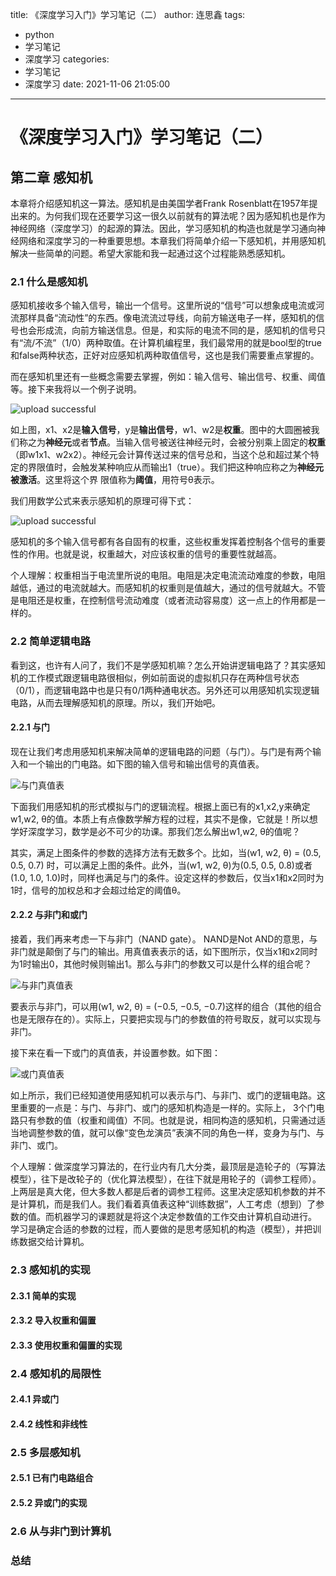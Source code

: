 title: 《深度学习入门》学习笔记（二）
author: 连思鑫
tags:
  - python
  - 学习笔记
  - 深度学习
categories:
  - 学习笔记
  - 深度学习
date: 2021-11-06 21:05:00
---
# 《深度学习入门》学习笔记（二）

## 第二章 感知机
本章将介绍感知机这一算法。感知机是由美国学者Frank Rosenblatt在1957年提出来的。为何我们现在还要学习这一很久以前就有的算法呢？因为感知机也是作为神经网络（深度学习）的起源的算法。因此，学习感知机的构造也就是学习通向神经网络和深度学习的一种重要思想。本章我们将简单介绍一下感知机，并用感知机解决一些简单的问题。希望大家能和我一起通过这个过程能熟悉感知机。

### 2.1 什么是感知机
感知机接收多个输入信号，输出一个信号。这里所说的“信号”可以想象成电流或河流那样具备“流动性”的东西。像电流流过导线，向前方输送电子一样，感知机的信号也会形成流，向前方输送信息。但是，和实际的电流不同的是，感知机的信号只有“流/不流”（1/0）两种取值。在计算机编程里，我们最常用的就是bool型的true和false两种状态，正好对应感知机两种取值信号，这也是我们需要重点掌握的。

而在感知机里还有一些概念需要去掌握，例如：输入信号、输出信号、权重、阈值等。接下来我将以一个例子说明。

![upload successful](/images/2021-11-7-001.png)

如上图，x1、x2是**输入信号**，y是**输出信号**，w1、w2是**权重**。图中的大圆圈被我们称之为**神经元**或者**节点**。当输入信号被送往神经元时，会被分别乘上固定的**权重**（即w1x1、w2x2）。神经元会计算传送过来的信号总和，当这个总和超过某个特定的界限值时，会触发某种响应从而输出1（true）。我们把这种响应称之为**神经元被激活**。这里将这个界
限值称为**阈值**，用符号θ表示。

我们用数学公式来表示感知机的原理可得下式：

![upload successful](/images/2021-11-7-002.png)

感知机的多个输入信号都有各自固有的权重，这些权重发挥着控制各个信号的重要性的作用。也就是说，权重越大，对应该权重的信号的重要性就越高。

个人理解：权重相当于电流里所说的电阻。电阻是决定电流流动难度的参数，电阻越低，通过的电流就越大。而感知机的权重则是值越大，通过的信号就越大。不管是电阻还是权重，在控制信号流动难度（或者流动容易度）这一点上的作用都是一样的。

### 2.2 简单逻辑电路
看到这，也许有人问了，我们不是学感知机嘛？怎么开始讲逻辑电路了？其实感知机的工作模式跟逻辑电路很相似，例如前面说的虚拟机只存在两种信号状态（0/1），而逻辑电路中也是只有0/1两种通电状态。另外还可以用感知机实现逻辑电路，从而去理解感知机的原理。所以，我们开始吧。

#### 2.2.1 与门
现在让我们考虑用感知机来解决简单的逻辑电路的问题（与门）。与门是有两个输入和一个输出的门电路。如下图的输入信号和输出信号的真值表。

![与门真值表](/images/2021-11-7-003.png)

下面我们用感知机的形式模拟与门的逻辑流程。根据上面已有的x1,x2,y来确定w1,w2, θ的值。本质上有点像数学解方程的过程，其实不是像，它就是！所以想学好深度学习，数学是必不可少的功课。那我们怎么解出w1,w2, θ的值呢？

其实，满足上图条件的参数的选择方法有无数多个。比如，当(w1, w2, θ) = (0.5, 0.5, 0.7) 时，可以满足上图的条件。此外，当(w1, w2, θ)为(0.5, 0.5, 0.8)或者(1.0, 1.0, 1.0)时，同样也满足与门的条件。设定这样的参数后，仅当x1和x2同时为1时，信号的加权总和才会超过给定的阈值θ。


#### 2.2.2 与非门和或门
接着，我们再来考虑一下与非门（NAND gate）。 NAND是Not AND的意思，与非门就是颠倒了与门的输出。用真值表表示的话，如下图所示，仅当x1和x2同时为1时输出0，其他时候则输出1。那么与非门的参数又可以是什么样的组合呢？

![与非门真值表](/images/2021-11-7-004.png)

要表示与非门，可以用(w1, w2, θ) = (−0.5, −0.5, −0.7)这样的组合（其他的组合也是无限存在的）。实际上，只要把实现与门的参数值的符号取反，就可以实现与非门。

接下来在看一下或门的真值表，并设置参数。如下图：

![或门真值表](/images/2021-11-7-005.png)

如上所示，我们已经知道使用感知机可以表示与门、与非门、或门的逻辑电路。这里重要的一点是：与门、与非门、或门的感知机构造是一样的。实际上， 3个门电路只有参数的值（权重和阈值）不同。也就是说，相同构造的感知机，只需通过适当地调整参数的值，就可以像“变色龙演员”表演不同的角色一样，变身为与门、与非门、或门。

个人理解：做深度学习算法的，在行业内有几大分类，最顶层是造轮子的（写算法模型），往下是改轮子的（优化算法模型），在往下就是用轮子的（调参工程师）。上两层是真大佬，但大多数人都是后者的调参工程师。这里决定感知机参数的并不是计算机，而是我们人。我们看着真值表这种“训练数据”，人工考虑（想到）了参数的值。而机器学习的课题就是将这个决定参数值的工作交由计算机自动进行。 学习是确定合适的参数的过程，而人要做的是思考感知机的构造（模型），并把训练数据交给计算机。

### 2.3 感知机的实现

#### 2.3.1 简单的实现

#### 2.3.2 导入权重和偏置

#### 2.3.3 使用权重和偏置的实现

### 2.4 感知机的局限性

#### 2.4.1 异或门

#### 2.4.2 线性和非线性

### 2.5 多层感知机

#### 2.5.1 已有门电路组合

#### 2.5.2 异或门的实现

### 2.6 从与非门到计算机

### 总结